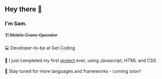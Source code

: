 

<h2>Hey there 👋</h2>
<h3>I'm Sam.</h3>
<P> 🏗️<s>Mobile Crane Operator</s><br>  
<br>💻 Developer-to-be at Get Coding<br>
<br>👶 I just completed my first <a href="https://samtessier.github.io/Maintenance-Planner/">project</a> ever, using Javascript, HTML and CSS. <br>
<br>📖 Stay tuned for more languages and frameworks - coming soon!</p>
